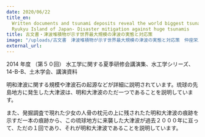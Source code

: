 ```yaml
---
date: 2020/06/22
title_en:
  Written documents and tsunami deposits reveal the world biggest tsunami in
  Ryukyu Island of Japan- Disaster mitigation against huge tsunamis
title: 古文書・津波堆積物が示す世界最大規模の津波の実態と対応策
image: "/uploads/古文書　津波堆積物が示す世界最大規模の津波の実態と対応策　仲座栄三.pdf"
external_url:
---
```


2014 年度 （第５０回） 水工学に関する夏季研修会講演集、水工学シリーズ、14-B-B、土木学会、講演資料

明和津波に関する規模や津波石の起源などが詳細に説明されています。琉球の先島地方に発生した大津波は、明和大津波のただ一つであることを説明しています。

また、発掘調査で現れた少女の人骨の枕元の上に残されたた明和大津波の痕跡を示すだ一本の痕跡から、この琉球地方に来襲した大津波が過去２０００年に亘って、ただの１回であり、それが明和大津波であることを説明しています。
